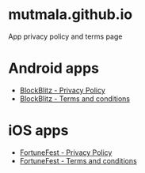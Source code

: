 # mutmala.github.io
App privacy policy and terms page

# Android apps
- [BlockBlitz - Privacy Policy](https://mutmala.github.io/BlockBlitz/privacy_policy.html "Privacy Policy")
- [BlockBlitz - Terms and conditions](https://mutmala.github.io/BlockBlitz/terms_conditions.html "Terms and conditions")

# iOS apps
- [FortuneFest - Privacy Policy](https://mutmala.github.io/fortuneFest/privacy_policy.html "Privacy Policy")
- [FortuneFest - Terms and conditions](https://mutmala.github.io/fortuneFest/terms_conditions.html "Terms and conditions")